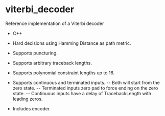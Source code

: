 # viterbi_decoder
Reference implementation of a Viterbi decoder

- C++
- Hard decisions using Hamming Distance as path metric.
- Supports puncturing.
- Supports arbitrary traceback lengths.
- Supports polynomial constraint lengths up to 16.
- Supports continuous and terminated inputs.
-- Both will start from the zero state.
-- Terminated inputs zero pad to force ending on the zero state.
-- Continuous inputs have a delay of TracebackLength with leading zeros.

- Includes encoder.